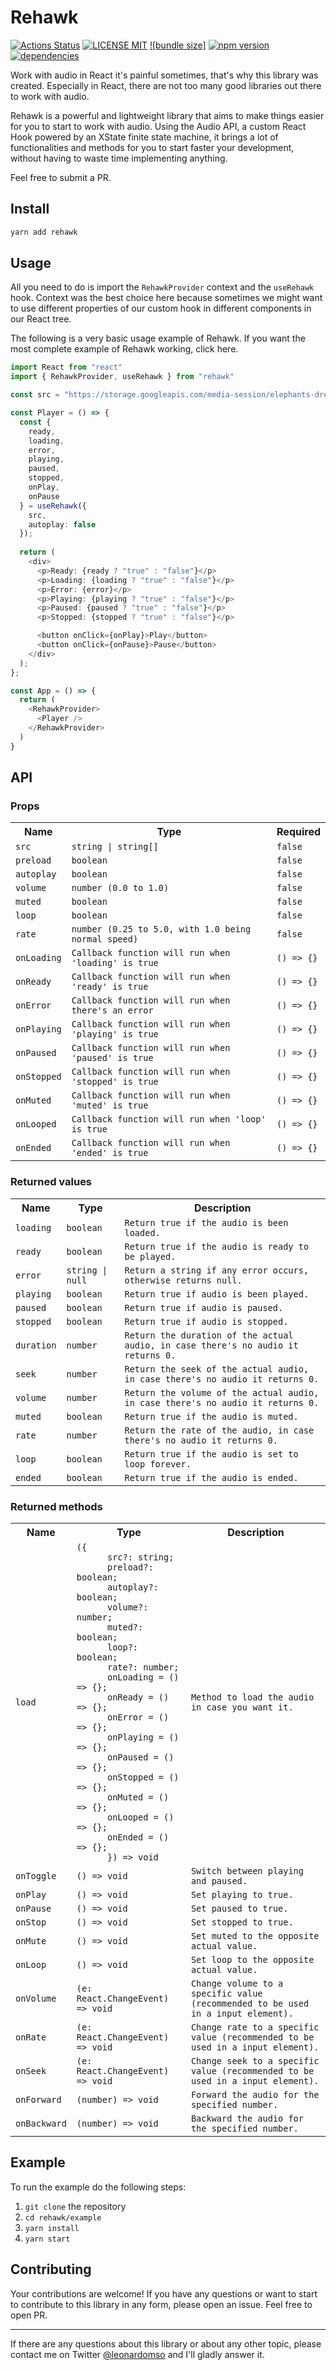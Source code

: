 # Rehawk

[![Actions Status](https://github.com/leonardomso/rehawk/workflows/CI/badge.svg)](https://github.com/leonardomso/rehawk/actions)
[![LICENSE MIT](https://img.shields.io/badge/license-MIT-brightgreen.svg)](https://github.com/leonardomso/rehawk)
[![bundle size]](https://img.shields.io/bundlephobia/min/rehawk)
[![npm version](https://badge.fury.io/js/rehawk.svg)](https://badge.fury.io/js/rehawk)
[![dependencies](https://david-dm.org/leonardomso/rehawk.svg)](https://david-dm.org/leonardomso/rehawk)

Work with audio in React it's painful sometimes, that's why this library was created. Especially in React, there are not too many good libraries out there to work with audio.

Rehawk is a powerful and lightweight library that aims to make things easier for you to start to work with audio. Using the Audio API, a custom React Hook powered by an XState finite state machine, it brings a lot of functionalities and methods for you to start faster your development, without having to waste time implementing anything.

Feel free to submit a PR.

## Install

```bash
yarn add rehawk
```

## Usage

All you need to do is import the `RehawkProvider` context and the `useRehawk` hook. Context was the best choice here because sometimes we might want to use different properties of our custom hook in different components in our React tree.

The following is a very basic usage example of Rehawk. If you want the most complete example of Rehawk working, click here.

```typescript
import React from "react"
import { RehawkProvider, useRehawk } from "rehawk"

const src = "https://storage.googleapis.com/media-session/elephants-dream/the-wires.mp3";

const Player = () => {
  const {
    ready,
    loading,
    error,
    playing,
    paused,
    stopped,
    onPlay,
    onPause
  } = useRehawk({
    src,
    autoplay: false
  });
	
  return (
    <div>
      <p>Ready: {ready ? "true" : "false"}</p>
      <p>Loading: {loading ? "true" : "false"}</p>
      <p>Error: {error}</p>
      <p>Playing: {playing ? "true" : "false"}</p>
      <p>Paused: {paused ? "true" : "false"}</p>
      <p>Stopped: {stopped ? "true" : "false"}</p>

      <button onClick={onPlay}>Play</button>
      <button onClick={onPause}>Pause</button>
    </div>
  );
};

const App = () => {
  return (
    <RehawkProvider>
      <Player />
    </RehawkProvider>
  )
}
```

## API

### Props

<table>
  <tr>
    <th>Name</th>
    <th>Type</th>
    <th>Required</th>
  </tr>
  <tr>
    <td><code>src</code></td>
    <td><code>string | string[]</code></td>
    <td><code>false</code></td>
  </tr>
  <tr>
    <td><code>preload</code></td>
    <td><code>boolean</code></td>
    <td><code>false</code></td>
  </tr>
    <tr>
    <td><code>autoplay</code></td>
    <td><code>boolean</code></td>
    <td><code>false</code></td>
  </tr>
   <tr>
    <td><code>volume</code></td>
    <td><code>number (0.0 to 1.0)</code></td>
    <td><code>false</code></td>
  </tr>
  </tr>
    <tr>
    <td><code>muted</code></td>
    <td><code>boolean</code></td>
    <td><code>false</code></td>
  </tr>
  </tr>
    <tr>
    <td><code>loop</code></td>
    <td><code>boolean</code></td>
    <td><code>false</code></td>
  </tr>
  <tr>
    <td><code>rate</code></td>
    <td><code>number (0.25 to 5.0, with 1.0 being normal speed)</code></td>
    <td><code>false</code></td>
  </tr>
  <tr>
    <td><code>onLoading</code></td>
    <td><code>Callback function will run when 'loading' is true</code></td>
    <td><code>() => {}</code></td>
  </tr>
  <tr>
    <td><code>onReady</code></td>
    <td><code>Callback function will run when 'ready' is true</code></td>
    <td><code>() => {}</code></td>
  </tr>
  <tr>
    <td><code>onError</code></td>
    <td><code>Callback function will run when there's an error</code></td>
    <td><code>() => {}</code></td>
  </tr>
  <tr>
    <td><code>onPlaying</code></td>
    <td><code>Callback function will run when 'playing' is true</code></td>
    <td><code>() => {}</code></td>
  </tr>
  <tr>
    <td><code>onPaused</code></td>
    <td><code>Callback function will run when 'paused' is true</code></td>
    <td><code>() => {}</code></td>
  </tr>
   <tr>
    <td><code>onStopped</code></td>
    <td><code>Callback function will run when 'stopped' is true</code></td>
    <td><code>() => {}</code></td>
  </tr>
   <tr>
    <td><code>onMuted</code></td>
    <td><code>Callback function will run when 'muted' is true</code></td>
    <td><code>() => {}</code></td>
  </tr>
   <tr>
    <td><code>onLooped</code></td>
    <td><code>Callback function will run when 'loop' is true</code></td>
    <td><code>() => {}</code></td>
  </tr>
   <tr>
    <td><code>onEnded</code></td>
    <td><code>Callback function will run when 'ended' is true</code></td>
    <td><code>() => {}</code></td>
  </tr>
</table>

### Returned values

<table>
  <tr>
    <th>Name</th>
    <th>Type</th>
    <th>Description</th>
  </tr>
  <tr>
    <td><code>loading</code></td>
    <td><code>boolean</code></td>
    <td>
    <code>Return true if the audio is been loaded.</code>
    </td>
  </tr>
  <tr>
    <td><code>ready</code></td>
    <td><code>boolean</code></td>
    <td>
    <code>Return true if the audio is ready to be played.</code>
    </td>
  </tr>
  <tr>
    <td><code>error</code></td>
    <td><code>string | null</code></td>
    <td>
    <code>Return a string if any error occurs, otherwise returns null.</code>
    </td>
  </tr>
  <tr>
    <td><code>playing</code></td>
    <td><code>boolean</code></td>
    <td>
    <code>Return true if audio is been played.</code>
    </td>
  </tr>
  <tr>
    <td><code>paused</code></td>
    <td><code>boolean</code></td>
    <td>
    <code>Return true if audio is paused.</code>
    </td>
  </tr>
  <tr>
    <td><code>stopped</code></td>
    <td><code>boolean</code></td>
    <td>
    <code>Return true if audio is stopped.</code>
    </td>
  </tr>
  <tr>
    <td><code>duration</code></td>
    <td><code>number</code></td>
    <td>
    <code>Return the duration of the actual audio, in case there's no audio it returns 0.</code>
    </td>
  </tr>
    <tr>
    <td><code>seek</code></td>
    <td><code>number</code></td>
    <td>
    <code>Return the seek of the actual audio, in case there's no audio it returns 0.</code>
    </td>
  </tr>
    <tr>
    <td><code>volume</code></td>
    <td><code>number</code></td>
    <td>
    <code>Return the volume of the actual audio, in case there's no audio it returns 0.</code>
    </td>
  </tr>
   <tr>
    <td><code>muted</code></td>
    <td><code>boolean</code></td>
    <td>
    <code>Return true if the audio is muted.</code>
    </td>
  </tr>
    <tr>
    <td><code>rate</code></td>
    <td><code>number</code></td>
    <td>
    <code>Return the rate of the audio, in case there's no audio it returns 0.</code>
    </td>
  </tr>
   <tr>
    <td><code>loop</code></td>
    <td><code>boolean</code></td>
    <td>
    <code>Return true if the audio is set to loop forever.</code>
    </td>
  </tr>
  <tr>
    <td><code>ended</code></td>
    <td><code>boolean</code></td>
    <td>
    <code>Return true if the audio is ended.</code>
    </td>
  </tr>
</table>

### Returned methods

<table>
  <tr>
    <th>Name</th>
    <th>Type</th>
    <th>Description</th>
  </tr>
  <tr>
    <td><code>load</code></td>
    <td><code>({ 
      src?: string; 
      preload?: boolean; 
      autoplay?: boolean; 
      volume?: number; 
      muted?: boolean; 
      loop?: boolean; 
      rate?: number; 
      onLoading = () => {};
      onReady = () => {};
      onError = () => {};
      onPlaying = () => {};
      onPaused = () => {};
      onStopped = () => {};
      onMuted = () => {};
      onLooped = () => {};
      onEnded = () => {}; 
      }) => void</code></td>
    <td>
    <code>Method to load the audio in case you want it.</code>
    </td>
  </tr>
  <tr>
    <td><code>onToggle</code></td>
    <td><code>() => void</code></td>
    <td>
    <code>Switch between playing and paused.</code>
    </td>
  </tr>
  <tr>
    <td><code>onPlay</code></td>
    <td><code>() => void</code></td>
    <td>
    <code>Set playing to true.</code>
    </td>
  </tr>
  <tr>
    <td><code>onPause</code></td>
    <td><code>() => void</code></td>
    <td>
    <code>Set paused to true.</code>
    </td>
  </tr>
  <tr>
    <td><code>onStop</code></td>
    <td><code>() => void</code></td>
    <td>
    <code>Set stopped to true.</code>
    </td>
  </tr>
  <tr>
    <td><code>onMute</code></td>
    <td><code>() => void</code></td>
    <td>
    <code>Set muted to the opposite actual value.</code>
    </td>
  </tr>
  <tr>
    <td><code>onLoop</code></td>
    <td><code>() => void</code></td>
    <td>
    <code>Set loop to the opposite actual value.</code>
    </td>
  </tr>
    <tr>
    <td><code>onVolume</code></td>
    <td><code>(e: React.ChangeEvent<HTMLInputElement>) => void</code></td>
    <td>
    <code>Change volume to a specific value (recommended to be used in a input element).</code>
    </td>
  </tr>
   <tr>
    <td><code>onRate</code></td>
    <td><code>(e: React.ChangeEvent<HTMLInputElement>) => void</code></td>
    <td>
    <code>Change rate to a specific value (recommended to be used in a input element).</code>
    </td>
  </tr>
  <tr>
    <td><code>onSeek</code></td>
    <td><code>(e: React.ChangeEvent<HTMLInputElement>) => void</code></td>
    <td>
    <code>Change seek to a specific value (recommended to be used in a input element).</code>
    </td>
  </tr>
   <tr>
    <td><code>onForward</code></td>
    <td><code>(number) => void</code></td>
    <td>
    <code>Forward the audio for the specified number.</code>
    </td>
  </tr>
   <tr>
    <td><code>onBackward</code></td>
    <td><code>(number) => void</code></td>
    <td>
    <code>Backward the audio for the specified number.</code>
    </td>
  </tr>
</table>


## Example

To run the example do the following steps:

1. `git clone` the repository
2. `cd rehawk/example`
3. `yarn install`
4. `yarn start`

## Contributing

Your contributions are welcome! If you have any questions or want to start to contribute to this library in any form, please open an issue. Feel free to open PR.

- - -

If there are any questions about this library or about any other topic, please contact me on Twitter  [@leonardomso](https://twitter.com/leonardomso) and I'll gladly answer it.
